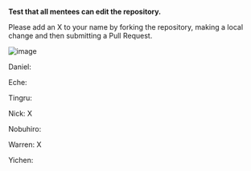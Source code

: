 **Test that all mentees can edit the repository.**

Please add an X to your name by forking the repository, making a local change and then submitting a Pull Request.

![image](https://github.com/WarrenTheRabbit/SelfDirectedCareers/assets/37808734/c68a6cb4-f5cc-4277-989e-a3ac22f88f6c)

Daniel:

Eche:

Tingru:

Nick: X

Nobuhiro:

Warren: X

Yichen:

